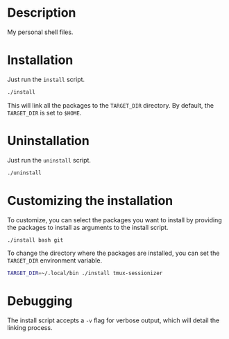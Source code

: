 # Description
My personal shell files.


# Installation
Just run the `install` script.

```bash
./install
```
This will link all the packages to the `TARGET_DIR` directory. By default, the `TARGET_DIR` is set to `$HOME`.


# Uninstallation
Just run the `uninstall` script.

```bash
./uninstall
```


# Customizing the installation
To customize, you can select the packages you want to install
by providing the packages to install as arguments to the install script.

```bash
./install bash git
```

To change the directory where the packages are installed, you can set the `TARGET_DIR` environment variable.
```bash
TARGET_DIR=~/.local/bin ./install tmux-sessionizer
```


# Debugging

The install script accepts a `-v` flag for verbose output, which will detail
the linking process.
